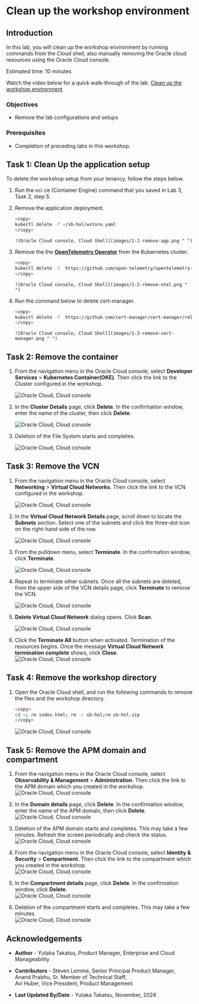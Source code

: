# Clean up the workshop environment

## Introduction

In this lab, you will clean up the workshop environment by running commands from the Cloud shell, also manually removing the Oracle cloud resources using the Oracle Cloud console.

Estimated time: 10 minutes

Watch the video below for a quick walk-through of the lab.
[Clean up the workshop environment](videohub:1_lnwo2eyw)

### Objectives

* Remove the lab configurations and setups

### Prerequisites

* Completion of preceding labs in this workshop.

## Task 1: Clean Up the application setup

To delete the workshop setup from your tenancy, follow the steps below.

1. Run the oci ce (Container Engine) command that you saved in Lab 3, Task 2, step 5.

2. Remove the application deployment.

    ``` bash
    <copy>
    kubectl delete -f ~/sb-hol/wstore.yaml
    </copy>
    ```
       ![Oracle Cloud console, Cloud Shell](images/1-1-remove-app.png " ")

2. Remove the the **[OpenTelemetry Operator](https://github.com/open-telemetry/opentelemetry-operator)** from the Kubernetes cluster.

    ``` bash
    <copy>
    kubectl delete -f  https://github.com/open-telemetry/opentelemetry-operator/releases/latest/download/opentelemetry-operator.yaml
    </copy>
    ```

       ![Oracle Cloud console, Cloud Shell](images/1-2-remove-otel.png " ")

3. Run the command below to delete cert-manager.

    ``` bash
    <copy>
    kubectl delete -f  https://github.com/cert-manager/cert-manager/releases/download/v1.14.2/cert-manager.yaml
    </copy>
    ```
       ![Oracle Cloud console, Cloud Shell](images/1-3-remove-cert-manager.png " ")

## Task 2: Remove the container

1. From the navigation menu in the Oracle Cloud console, select **Developer Services** > **Kubernetes Container(OKE)**. Then click the link to the Cluster configured in the workshop.

    ![Oracle Cloud, Cloud console](images/4-8-cleanup.png " ")       

2. In the **Cluster Details** page, click **Delete**. In the confirmation window, enter the name of the cluster, then click **Delete**.

    ![Oracle Cloud, Cloud console](images/4-9-cleanup.png " ")    

3. Deletion of the File System starts and completes.

    ![Oracle Cloud, Cloud console](images/4-10-cleanup.png " ")  

## Task 3: Remove the VCN

1. From the navigation menu in the Oracle Cloud console, select **Networking** > **Virtual Cloud Networks**. Then click the link to the VCN configured in the workshop.

    ![Oracle Cloud, Cloud console](images/4-11-cleanup.png " ")       

2. In the **Virtual Cloud Network Details** page, scroll down to locate the **Subnets** section. Select one of the subnets and click the three-dot icon on the right-hand side of the row.

    ![Oracle Cloud, Cloud console](images/4-12-cleanup.png " ")    

3. From the pulldown menu, select **Terminate**. In the confirmation window, click **Terminate**.

    ![Oracle Cloud, Cloud console](images/4-13-cleanup.png " ")      

4. Repeat to terminate other subnets. Once all the subnets are deleted, from the upper side of the VCN details page, click **Terminate** to remove the VCN.

    ![Oracle Cloud, Cloud console](images/4-14-cleanup.png " ")    

5. **Delete Virtual Cloud Network** dialog opens. Click **Scan**.


    ![Oracle Cloud, Cloud console](images/4-14-2-cleanup.png " ")    



6. Click the **Terminate All** button when activated. Termination of the resources begins. Once the message **Virtual Cloud Network termination complete** shows, click **Close**.
    ![Oracle Cloud, Cloud console](images/4-15-cleanup.png " ")    

## Task 4: Remove the workshop directory

1. Open the Oracle Cloud shell, and run the following commands to remove the files and the workshop directory.

    ``` bash
    <copy>
    cd ~; rm index.html; rm -r sb-hol;rm sb-hol.zip
    </copy>
    ```
   ![Oracle Cloud, Cloud console](images/4-16-cleanup.png " ")   

## Task 5: Remove the APM domain and compartment

   1. From the navigation menu in the Oracle Cloud console, select **Observability & Management** > **Administration**. Then click the link to the APM domain which you created in the workshop.
      ![Oracle Cloud, Cloud console](images/6-1-cleanup.png " ")

   2. In the **Domain details** page, click **Delete**. In the confirmation window, enter the name of the APM domain, then click **Delete**.   
      ![Oracle Cloud, Cloud console](images/6-2-cleanup.png " ")

   3. Deletion of the APM domain starts and completes. This may take a few minutes. Refresh the screen periodically and check the status.
      ![Oracle Cloud, Cloud console](images/6-3-cleanup.png " ")

   4. From the navigation menu in the Oracle Cloud console, select **Identity & Security** > **Compartment**. Then click the link to the compartment which you created in the workshop.  
      ![Oracle Cloud, Cloud console](images/6-4-cleanup.png " ")   

   5. In the **Compartment details** page, click **Delete**. In the confirmation window, click **Delete**.  
      ![Oracle Cloud, Cloud console](images/6-5-cleanup.png " ")

   6. Deletion of the compartment starts and completes. This may take a few minutes.   
      ![Oracle Cloud, Cloud console](images/6-6-cleanup.png " ")   



## Acknowledgements

* **Author** - Yutaka Takatsu, Product Manager, Enterprise and Cloud Manageability
- **Contributors** - Steven Lemme, Senior Principal Product Manager,  
Anand Prabhu, Sr. Member of Technical Staff,  
Avi Huber, Vice President, Product Management
* **Last Updated By/Date** - Yutaka Takatsu, November, 2024
